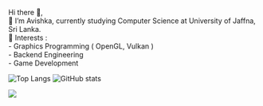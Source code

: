 Hi there 👋,<br>
🌱 I’m Avishka, currently studying Computer Science at University of Jaffna, Sri Lanka.<br>
🔭 Interests : <br>
          - Graphics Programming ( OpenGL, Vulkan )<br> 
          - Backend Engineering<br> 
          - Game Development<br>

![Top Langs](https://github-readme-stats.vercel.app/api/top-langs/?username=AvishkaWeebadde&theme=tokyonight)
![GitHub stats](https://github-readme-stats.vercel.app/api?username=AvishkaWeebadde&show_icons=true&theme=tokyonight)
<!--
**AvishkaWeebadde/AvishkaWeebadde** is a ✨ _special_ ✨ repository because its `README.md` (this file) appears on your GitHub profile.

Here are some ideas to get you started:

- 🔭 I’m currently working on ...
- 🌱 I’m currently learning ...
- 👯 I’m looking to collaborate on ...
- 🤔 I’m looking for help with ...
- 💬 Ask me about ...
- 📫 How to reach me: ...
- 😄 Pronouns: ...
- ⚡ Fun fact: ...
-->


![](https://komarev.com/ghpvc/?username=AvishkaWeebadde&style=flat-square)
